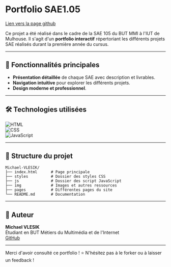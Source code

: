 # Portfolio SAE1.05

[Lien vers la page github](https://froostdev.github.io/Portfolio_SAE1.05/)

Ce projet a été réalisé dans le cadre de la SAE 105 du BUT MMI à l'IUT de Mulhouse. Il s'agit d'un **portfolio interactif** répertoriant les différents projets SAE réalisés durant la première année du cursus.

---

## 🌟 Fonctionnalités principales

- **Présentation détaillée** de chaque SAE avec description et livrables.
- **Navigation intuitive** pour explorer les différents projets.
- **Design moderne et professionnel**.

---

## 🛠️ Technologies utilisées

![HTML](https://img.shields.io/badge/HTML5-E34F26?style=for-the-badge&logo=html5&logoColor=white)  
![CSS](https://img.shields.io/badge/CSS3-1572B6?style=for-the-badge&logo=css3&logoColor=white)  
![JavaScript](https://img.shields.io/badge/JavaScript-F7DF1E?style=for-the-badge&logo=javascript&logoColor=black)  

---

## 📂 Structure du projet

```plaintext
Michael-VLESIK/
├── index.html      # Page principale
├── styles          # Dossier des styles CSS
├── js              # Dossier des script JavaScript
├── img             # Images et autres ressources
├── pages           # Différentes pages du site
└── README.md       # Documentation
```

---

## 👤 Auteur

**Michael VLESIK**  
Étudiant en BUT Métiers du Multimédia et de l'Internet  
[GitHub](https://github.com/FroostDev)

---

Merci d'avoir consulté ce portfolio ! ⭐ N'hésitez pas à le forker ou à laisser un feedback !
